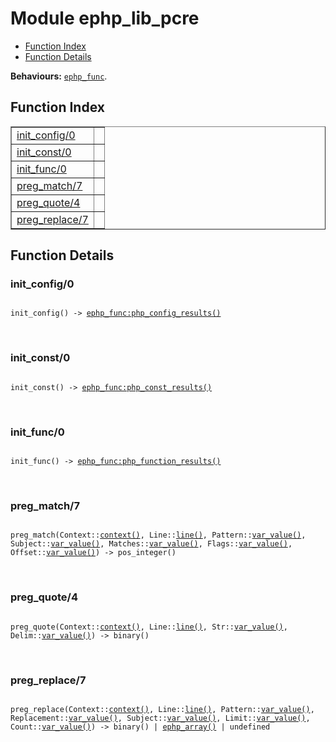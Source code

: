 

# Module ephp_lib_pcre #
* [Function Index](#index)
* [Function Details](#functions)

__Behaviours:__ [`ephp_func`](ephp_func.md).

<a name="index"></a>

## Function Index ##


<table width="100%" border="1" cellspacing="0" cellpadding="2" summary="function index"><tr><td valign="top"><a href="#init_config-0">init_config/0</a></td><td></td></tr><tr><td valign="top"><a href="#init_const-0">init_const/0</a></td><td></td></tr><tr><td valign="top"><a href="#init_func-0">init_func/0</a></td><td></td></tr><tr><td valign="top"><a href="#preg_match-7">preg_match/7</a></td><td></td></tr><tr><td valign="top"><a href="#preg_quote-4">preg_quote/4</a></td><td></td></tr><tr><td valign="top"><a href="#preg_replace-7">preg_replace/7</a></td><td></td></tr></table>


<a name="functions"></a>

## Function Details ##

<a name="init_config-0"></a>

### init_config/0 ###

<pre><code>
init_config() -&gt; <a href="ephp_func.md#type-php_config_results">ephp_func:php_config_results()</a>
</code></pre>
<br />

<a name="init_const-0"></a>

### init_const/0 ###

<pre><code>
init_const() -&gt; <a href="ephp_func.md#type-php_const_results">ephp_func:php_const_results()</a>
</code></pre>
<br />

<a name="init_func-0"></a>

### init_func/0 ###

<pre><code>
init_func() -&gt; <a href="ephp_func.md#type-php_function_results">ephp_func:php_function_results()</a>
</code></pre>
<br />

<a name="preg_match-7"></a>

### preg_match/7 ###

<pre><code>
preg_match(Context::<a href="#type-context">context()</a>, Line::<a href="#type-line">line()</a>, Pattern::<a href="#type-var_value">var_value()</a>, Subject::<a href="#type-var_value">var_value()</a>, Matches::<a href="#type-var_value">var_value()</a>, Flags::<a href="#type-var_value">var_value()</a>, Offset::<a href="#type-var_value">var_value()</a>) -&gt; pos_integer()
</code></pre>
<br />

<a name="preg_quote-4"></a>

### preg_quote/4 ###

<pre><code>
preg_quote(Context::<a href="#type-context">context()</a>, Line::<a href="#type-line">line()</a>, Str::<a href="#type-var_value">var_value()</a>, Delim::<a href="#type-var_value">var_value()</a>) -&gt; binary()
</code></pre>
<br />

<a name="preg_replace-7"></a>

### preg_replace/7 ###

<pre><code>
preg_replace(Context::<a href="#type-context">context()</a>, Line::<a href="#type-line">line()</a>, Pattern::<a href="#type-var_value">var_value()</a>, Replacement::<a href="#type-var_value">var_value()</a>, Subject::<a href="#type-var_value">var_value()</a>, Limit::<a href="#type-var_value">var_value()</a>, Count::<a href="#type-var_value">var_value()</a>) -&gt; binary() | <a href="#type-ephp_array">ephp_array()</a> | undefined
</code></pre>
<br />


